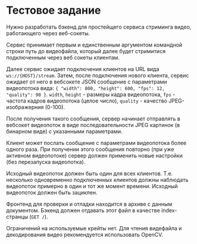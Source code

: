 # Тестовое задание

Нужно разработать бэкенд для простейщего сервиса стриминга видео, работающего через веб-сокеты.

Сервис принимает первым и единственным аргументом командной строки путь до видеофайла, который далее будет стримитися подключенным через веб сокеты клиентам.

Далее сервис ожидает подключения клиентов на URL вида `ws://{HOST}/stream`. Затем, после подключения нового клиента, сервис ожидает от него в вебсокете JSON сообщение с параметрами видеопотока вида: `{ "width": 800, "height": 600, "fps": 12, "quality": 90 }`. `width`, `height` - размеры кадра видеопотока, `fps` - частота кадров видеопотока (целое число), `quality` - качество JPEG-изображерния (0-100).

После получения такого сообщения, сервер начинает отправлять в вебсокет видеопоток в виде последовательности JPEG картинок (в бинарном виде) с указанными параметрами.

Клиент может послать сообщение с параметрами видеопотока более одного раза. При получении этого сообщения повторно (при уже активном видеопотоке) сервер должен применить новые настройки (без перезапуска видеопотка).

Исходный видеопоток должен быть один для всех клиентов. Т.е. несколько одновременно подключенных клиентов должны наблюдать видеопоток примерно в один и тот же момент времени. Исходный видеопоток должен быть зациклен.

Фронтенд для проверки и отладки находится в архиве с данным документом. Бэкенд должен отдавать этот файл в качестве index-странцы (`GET /`).

Ограничений на используемые крейты нет. Для чтения видефайла и декодирования видео рекомендуется использовать OpenCV.
